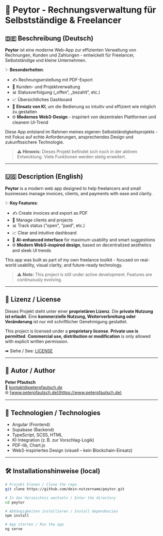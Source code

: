 # 🧾 Peytor - Rechnungsverwaltung für Selbstständige & Freelancer

## 🇩🇪 Beschreibung (Deutsch)

**Peytor** ist eine moderne Web-App zur effizienten Verwaltung von Rechnungen, Kunden und Zahlungen - entwickelt für Freelancer, Selbstständige und kleine Unternehmen.

✨ **Besonderheiten**:
- ✍️ Rechnungserstellung mit PDF-Export
- 👥 Kunden- und Projektverwaltung
- 📊 Statusverfolgung („offen“, „bezahlt“, etc.)
- 📈 Übersichtliches Dashboard
- 🤖 **Einsatz von KI**, um die Bedienung so intuitiv und effizient wie möglich zu gestalten
- 🌐 **Modernes Web3-Design** - inspiriert von dezentralen Plattformen und cleanem UI-Trend

Diese App entstand im Rahmen meines eigenen Selbstständigkeitsprojekts - mit Fokus auf echte Anforderungen, ansprechendes Design und zukunftssichere Technologie.

> ⚠️ **Hinweis:** Dieses Projekt befindet sich noch in der aktiven Entwicklung. Viele Funktionen werden stetig erweitert.

---

## 🇺🇸 Description (English)

**Peytor** is a modern web app designed to help freelancers and small businesses manage invoices, clients, and payments with ease and clarity.

✨ **Key Features**:
- ✍️ Create invoices and export as PDF
- 👥 Manage clients and projects
- 📊 Track status ("open", "paid", etc.)
- 📈 Clear and intuitive dashboard
- 🤖 **AI-enhanced interface** for maximum usability and smart suggestions
- 🌐 **Modern Web3-inspired design**, based on decentralized aesthetics and sleek UI trends

This app was built as part of my own freelance toolkit - focused on real-world usability, visual clarity, and future-ready technology.

> ⚠️ **Note:** This project is still under active development. Features are continuously evolving.

---

## 📄 Lizenz / License

Dieses Projekt steht unter einer **proprietären Lizenz**. Die **private Nutzung ist erlaubt**. Eine **kommerzielle Nutzung, Weiterverbreitung oder Veränderung** ist nur mit schriftlicher Genehmigung gestattet.

This project is licensed under a **proprietary license**. **Private use is permitted**. **Commercial use, distribution or modification** is only allowed with explicit written permission.

➡ Siehe / See: [LICENSE](./LICENSE)

---

## 👤 Autor / Author

**Peter Pfautsch**  
📧 kontakt@peterpfautsch.de  
🌐 [www.peterpfautsch.de](https://www.peterpfautsch.de)

---

## 🚀 Technologien / Technologies

- Angular (Frontend)
- Supabase (Backend)
- TypeScript, SCSS, HTML
- KI-Integration (z. B. zur Vorschlag-Logik)
- PDF-lib, Chart.js
- Web3-inspiriertes Design (visuell – kein Blockchain-Einsatz)

---

## 🛠️ Installationshinweise (local)

```bash
# Projekt klonen / Clone the repo
git clone https://github.com/dein-nutzername/peytor.git

# In das Verzeichnis wechseln / Enter the directory
cd peytor

# Abhängigkeiten installieren / Install dependencies
npm install

# App starten / Run the app
ng serve
